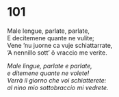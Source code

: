 # 101
  
Male lengue, parlate, parlate,  
E decitemene quante ne vulite;  
Vene ’nu juorne ca vuje schiattarrate,  
’A nennillo sott’ ô vraccio me verite.

*Male lingue, parlate e parlate,  
e ditemene quante ne volete!  
Verrà il giorno che voi schiatterete:  
al nino mio sottobraccio mi vedrete.*


